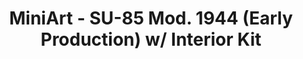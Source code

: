 ---
layout: product
title: "MiniArt - SU-85 Mod. 1944 (Early Production) w/ Interior Kit"
price: "6050" 
desc: "N/A"
img_path: "/assets/img/MI35204.webp"
brand: "N/A"
available: false
special_offer: false
new: false
soon: false
cat: "010000"
subcat: "010100"
subsubcat: "0N/A"
sifra: "MI35204"
popular: false
spec: false
---